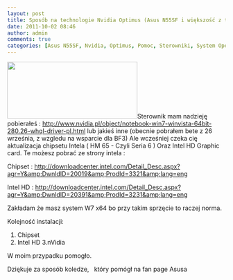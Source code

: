 ```yaml
---
layout: post
title: Sposób na technologie Nvidia Optimus (Asus N55SF i większość z technologia Optimus[poza Dell])
date: 2011-10-02 08:46
author: admin
comments: true
categories: [Asus N55SF, Nvidia, Optimus, Pomoc, Sterowniki, System Operacyjny]
---
```

<a href="http://szymonmotyka.pl/wp-content/uploads/2011/10/NV_Optimus_3D1.jpg"><img class="alignleft size-medium wp-image-192" title="NV_Optimus_3D[1]" src="http://szymonmotyka.pl/wp-content/uploads/2011/10/NV_Optimus_3D1-300x131.jpg" alt="" width="300" height="131" /></a>Sterownik mam nadzieję pobierałeś :
<a href="http://www.nvidia.pl/object/notebook-win7-winvista-64bit-280.26-whql-driver-pl.html" rel="nofollow nofollow" target="_blank">http://www.nvidia.pl/object/notebook-win7-winvista-64bit-280.26-whql-driver-pl.html</a>
lub jakieś inne (obecnie pobrałem bete z 26 września, z wzgledu na wsparcie dla BF3)
Ale wcześniej czeka cię aktualizacja chipsetu Intela ( HM 65 - Czyli Seria 6 ) Oraz Intel HD Graphic card.
Te możesz pobrać ze strony intela :

Chipset : <a href="http://downloadcenter.intel.com/Detail_Desc.aspx?agr=Y&amp;DwnldID=20019&amp;ProdId=3321&amp;lang=eng" rel="nofollow nofollow" target="_blank">http://downloadcenter.intel.com/Detail_Desc.aspx?agr=Y&amp;DwnldID=20019&amp;ProdId=3321&amp;lang=eng</a>

Intel HD : <a href="http://downloadcenter.intel.com/Detail_Desc.aspx?agr=Y&amp;DwnldID=20391&amp;ProdId=3231&amp;lang=eng" rel="nofollow nofollow" target="_blank">http://downloadcenter.intel.com/Detail_Desc.aspx?agr=Y&amp;DwnldID=20391&amp;ProdId=3231&amp;lang=eng</a>

Zakładam że masz system W7 x64 bo przy takim sprzęcie to raczej norma.

Kolejność instalacji:
1. Chipset
2. Intel HD
3.nVidia

W moim przypadku pomogło.

Dziękuje za sposób koledze,   który pomógł na fan page Asusa
